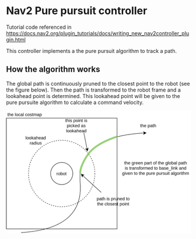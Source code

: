 # Nav2 Pure pursuit controller
Tutorial code referenced in https://docs.nav2.org/plugin_tutorials/docs/writing_new_nav2controller_plugin.html

This controller implements a the pure pursuit algorithm to track a path.

## How the algorithm works
The global path is continuously pruned to the closest point to the robot (see the figure below).
Then the path is transformed to the robot frame and a lookahead point is determined.
This lookahead point will be given to the pure pursuite algorithm to calculate a command velocity.

![Lookahead algorithm](./doc/lookahead_algorithm.png)
